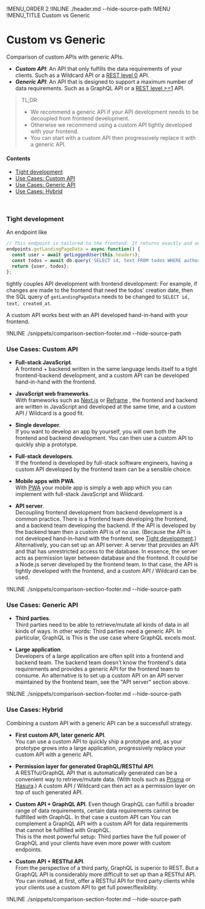 !MENU_ORDER 2
!INLINE ./header.md --hide-source-path
!MENU
!MENU_TITLE Custom vs Generic
&nbsp;

# Custom vs Generic

Comparison of custom APIs with generic APIs.

- **_Custom API_**:
  An API that only fulfills the data requirements of your clients.
  Such as
  a Wildcard API or
  a [REST level 0](https://martinfowler.com/articles/richardsonMaturityModel.html#level0) API.
- **_Generic API_**:
  An API that is designed to support a maximum number of data requirements.
  Such as
  a GraphQL API or
  a [REST level >=1](https://martinfowler.com/articles/richardsonMaturityModel.html#level1) API.

> TL;DR
>  - We recommend a generic API if your API development needs to be decoupled from frontend development.
>  - Otherwise we recommend using a custom API tightly developed with your frontend.
>  - You can start with a custom API then progressively replace it with a generic API.

#### Contents

 - [Tight development](#tight-development)
 - [Use Cases: Custom API](#use-cases-custom-api)
 - [Use Cases: Generic API](#use-cases-generic-api)
 - [Use Cases: Hybrid](#use-cases-hybrid)


<br/>


### Tight development

An endpoint like

~~~js
// This endpoint is tailored to the frontend: It returns exactly and only what the landing page needs
endpoints.getLandingPageData = async function() {
  const user = await getLoggedUser(this.headers);
  const todos = await db.query('SELECT id, text FROM todos WHERE authorId = ${user.id};');
  return {user, todos};
};
~~~

tightly couples API development with frontend development:
For example,
if changes are made to the frontend that need the todos' creation date,
then the SQL query of `getLandingPageData` needs to be changed to `SELECT id, text, created_at`.

A custom API works best with an API developed hand-in-hand with your frontend.

!INLINE ./snippets/comparison-section-footer.md --hide-source-path






### Use Cases: Custom API

- **Full-stack JavaScript**.
  <br/>
  A frontend + backend written in the same language
  lends itself to a tight frontend-backend development,
  and a custom API can be developed hand-in-hand with the frontend.

- **JavaScript web frameworks**.
  <br/>
  With frameworks such as
  [Next.js](https://github.com/zeit/next.js#readme)
  or
  [Reframe](https://github.com/reframejs/reframe#readme)
  ,
  the frontend and backend are written in JavaScript and developed at the same time,
  and a custom API / Wildcard is a good fit.

- **Single developer**.
  <br/>
  If you want to develop an app by yourself,
  you will own both the frontend and backend development.
  You can then use a custom API to quickly ship a prototype.

- **Full-stack developers**.
  <br/>
  If the frontend is developed by full-stack software engineers,
  having a custom API developed by the frontend team can be a sensible choice.

- **Mobile apps with PWA**.
  <br/>
  With [PWA](https://developers.google.com/web/progressive-web-apps/)
  your mobile app is simply a web app
  which you can implement with full-stack JavaScript and Wildcard.

- **API server**.
  <br/>
  Decoupling frontend development from backend development
  is a common practice.
  There is a frontend team developing the frontend,
  and a backend team developing the backend.
  If the API is developed by the backend team then a custom API is of no use.
  (Because the API is not developed hand-in-hand with the frontend, see [Tight development](#tight-development).)
  Alternatively, you can set up an API server:
  A server that provides an API and that has unrestricted access to the database.
  In essence, the server acts as permission layer between database and the frontend.
  It could be a Node.js server developed by the frontend team.
  In that case,
  the API is tightly developed with the frontend,
  and a custom API / Wildcard can be used.

!INLINE ./snippets/comparison-section-footer.md --hide-source-path







### Use Cases: Generic API

- **Third parties**.
  <br/>
  Third parties need to be
  able to retrieve/mutate all kinds of data in all kinds of ways.
  In other words: Third parties need a generic API.
  In particular,
  GraphQL is 
  This is the use case where GraphQL excels most.

- **Large application**.
  <br/>
  Developers of a large application are often split into a frontend and backend team.
  The backend team doesn't know the frontend's data requirements and provides a generic API for the frontend team to consume.
  An alternative is to set up a custom API on an API server maintained by the frontend team, see the "API server" section above.

!INLINE ./snippets/comparison-section-footer.md --hide-source-path








### Use Cases: Hybrid

Combining a custom API with a generic API can be a successfull strategy.

- **First custom API, later generic API**.
  <br/>
  You can use a custom API to quickly ship a prototype
  and,
  as your prototype grows into a large application,
  progressively replace your custom API with a generic API.

- **Permission layer for generated GraphQL/RESTful API**.
  <br/>
  A RESTful/GraphQL API that is automatically generated
  can be a convenient way to retrieve/mutate data.
  (With tools such as [Prisma](https://github.com/prisma/prisma) or [Hasura](https://github.com/hasura/graphql-engine).)
  A custom API / Wildcard can then act as a permission layer on top of such generated API.

- **Custom API + GraphQL API**.
  Even though GraphQL
  can fulfill a broader range of data requirements,
  certain data requirements cannot be fullfilled with GraphQL.
  In that case a custom API can 
  You can complement a GraphQL API with a custom API
  for data requirements that cannot be fullfilled with GraphQL.
  <br/>
  This is the most powerful setup:
  Third parties have the full power of GraphQL and your clients have even more power with custom endpoints.

- **Custom API + RESTful API**.
  <br/>
  From the perspective of a third party,
  GraphQL is superior to REST.
  But a GraphQL API is considerably more difficult to set up than a RESTful API.
  You can instead, at first, offer a RESTful API for third party clients
  while your clients use
  a custom API to get full power/flexibility.

!INLINE ./snippets/comparison-section-footer.md --hide-source-path
